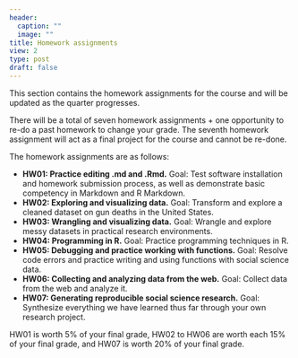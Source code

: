 ```yaml
---
header:
  caption: ""
  image: ""
title: Homework assignments
view: 2
type: post
draft: false
---
```


This section contains the homework assignments for the course and will be updated as the quarter progresses. 

There will be a total of seven homework assignments + one opportunity to re-do a past homework to change your grade. The seventh homework assignment will act as a final project for the course and cannot be re-done. 

The homework assignments are as follows:

- **HW01: Practice editing .md and .Rmd.** Goal: Test software installation and homework submission process, as well as demonstrate basic competency in Markdown and R Markdown. 
- **HW02: Exploring and visualizing data.** Goal: Transform and explore a cleaned dataset on gun deaths in the United States.
- **HW03: Wrangling and visualizing data.** Goal: Wrangle and explore messy datasets in practical research environments.
- **HW04: Programming in R.** Goal: Practice programming techniques in R.
- **HW05: Debugging and practice working with functions.** Goal: Resolve code errors and practice writing and using functions with social science data.
- **HW06: Collecting and analyzing data from the web.** Goal: Collect data from the web and analyze it.
- **HW07: Generating reproducible social science research.** Goal: Synthesize everything we have learned thus far through your own research project.

HW01 is worth 5% of your final grade, HW02 to HW06 are worth each 15% of your final grade, and HW07 is worth 20% of your final grade. 

